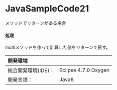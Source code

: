 # JavaSampleCode21
メソッドでリターンがある場合

#### 処理
multiメソッドを作って計算した値をリターンで戻す。
  
| 開発環境 |  |
|:-|:-|
| 統合開発環境(IDE)： | Eclipse 4.7.0 Oxygen |
| 開発言語： | Java8 |
